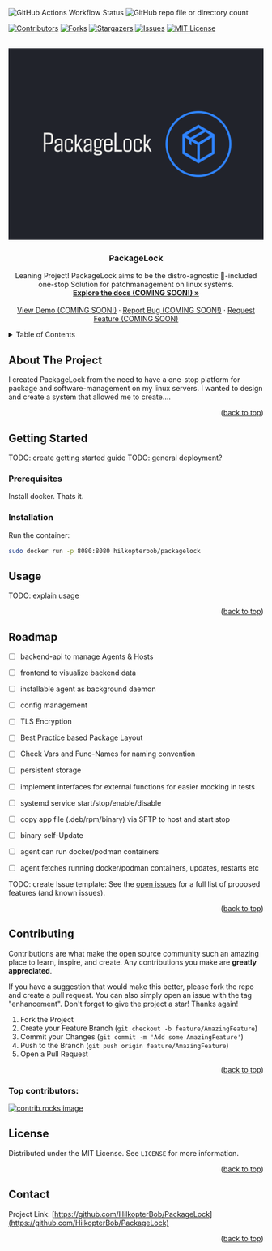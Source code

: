 ![GitHub Actions Workflow Status](https://img.shields.io/github/actions/workflow/status/HilkopterBob/PackageLock/.github%2Fworkflows%2Frun-tests.yml)
![GitHub repo file or directory count](https://img.shields.io/github/directory-file-count/HilkopterBob/PackageLock)


<!-- Improved compatibility of back to top link: See: https://github.com/othneildrew/Best-README-Template/pull/73 -->
<a id="readme-top"></a>
<!--
*** Thanks for checking out the Best-README-Template. If you have a suggestion
*** that would make this better, please fork the repo and create a pull request
*** or simply open an issue with the tag "enhancement".
*** Don't forget to give the project a star!
*** Thanks again! Now go create something AMAZING! :D
-->



<!-- PROJECT SHIELDS -->
<!--
*** I'm using markdown "reference style" links for readability.
*** Reference links are enclosed in brackets [ ] instead of parentheses ( ).
*** See the bottom of this document for the declaration of the reference variables
*** for contributors-url, forks-url, etc. This is an optional, concise syntax you may use.
*** https://www.markdownguide.org/basic-syntax/#reference-style-links
-->
[![Contributors][contributors-shield]][contributors-url]
[![Forks][forks-shield]][forks-url]
[![Stargazers][stars-shield]][stars-url]
[![Issues][issues-shield]][issues-url]
[![MIT License][license-shield]][license-url]




<!-- PROJECT LOGO -->
<br />
<div align="center">
  <a href="https://github.com/HilkopterBob/PackageLock">
    <img src="README-Assets/logo.png" alt="Logo">
  </a>

<h3 align="center">PackageLock</h3>

  <p align="center">
    Leaning Project!
    PackageLock aims to be the distro-agnostic 🔋-included one-stop Solution for patchmanagement on linux systems.
    <br />
    <a href="https://github.com/HilkopterBob/PackageLock"><strong>Explore the docs (COMING SOON!) »</strong></a>
    <br />
    <br />
    <a href="https://github.com/HilkopterBob/PackageLock">View Demo (COMING SOON!)</a>
    ·
    <a href="https://github.com/HilkopterBob/PackageLock/issues/new?labels=bug&template=bug-report---.md">Report Bug (COMING SOON!)</a>
    ·
    <a href="https://github.com/HilkopterBob/PackageLock/issues/new?labels=enhancement&template=feature-request---.md">Request Feature (COMING SOON)</a>
  </p>
</div>



<!-- TABLE OF CONTENTS -->
<details>
  <summary>Table of Contents</summary>
  <ol>
    <li>
      <a href="#about-the-project">About The Project</a>
      <ul>
        <li><a href="#built-with">Built With</a></li>
      </ul>
    </li>
    <li>
      <a href="#getting-started">Getting Started</a>
      <ul>
        <li><a href="#prerequisites">Prerequisites</a></li>
        <li><a href="#installation">Installation</a></li>
      </ul>
    </li>
    <li><a href="#usage">Usage</a></li>
    <li><a href="#roadmap">Roadmap</a></li>
    <li><a href="#contributing">Contributing</a></li>
    <li><a href="#license">License</a></li>
    <li><a href="#contact">Contact</a></li>
    <li><a href="#acknowledgments">Acknowledgments</a></li>
  </ol>
</details>



<!-- ABOUT THE PROJECT -->
## About The Project

<!--- [![Product Name Screen Shot][product-screenshot]](https://example.com)
-->
I created PackageLock from the need to have a one-stop platform for package and software-management on my linux servers.
I wanted to design and create a system that allowed me to create....
<p align="right">(<a href="#readme-top">back to top</a>)</p>



<!-- GETTING STARTED -->
## Getting Started

TODO: create getting started guide
TODO: general deployment?

### Prerequisites

Install docker. Thats it.



### Installation

Run the container:
```bash
sudo docker run -p 8080:8080 hilkopterbob/packagelock
```

<!-- USAGE EXAMPLES -->
## Usage

TODO: explain usage


<p align="right">(<a href="#readme-top">back to top</a>)</p>



<!-- ROADMAP -->
## Roadmap

- [ ] backend-api to manage Agents & Hosts
- [ ] frontend to visualize backend data
- [ ] installable agent as background daemon
- [ ] config management
- [ ] TLS Encryption
- [ ] Best Practice based Package Layout
- [ ] Check Vars and Func-Names for naming convention
- [ ] persistent storage
- [ ] implement interfaces for external functions for easier mocking in tests
- [ ] systemd service start/stop/enable/disable
- [ ] copy app file (.deb/rpm/binary) via SFTP to host and start stop
- [ ] binary self-Update
- [ ] agent can run docker/podman containers
- [ ] agent fetches running docker/podman containers, updates, restarts etc



TODO: create Issue template:
See the [open issues](https://github.com/HilkopterBob/PackageLock/issues) for a full list of proposed features (and known issues).

<p align="right">(<a href="#readme-top">back to top</a>)</p>



<!-- CONTRIBUTING -->
## Contributing

Contributions are what make the open source community such an amazing place to learn, inspire, and create. Any contributions you make are **greatly appreciated**.

If you have a suggestion that would make this better, please fork the repo and create a pull request. You can also simply open an issue with the tag "enhancement".
Don't forget to give the project a star! Thanks again!

1. Fork the Project
2. Create your Feature Branch (`git checkout -b feature/AmazingFeature`)
3. Commit your Changes (`git commit -m 'Add some AmazingFeature'`)
4. Push to the Branch (`git push origin feature/AmazingFeature`)
5. Open a Pull Request

<p align="right">(<a href="#readme-top">back to top</a>)</p>

### Top contributors:

<a href="https://github.com/HilkopterBob/PackageLock/graphs/contributors">
  <img src="https://contrib.rocks/image?repo=HilkopterBob/PackageLock" alt="contrib.rocks image" />
</a>



<!-- LICENSE -->
## License

Distributed under the MIT License. See `LICENSE` for more information.

<p align="right">(<a href="#readme-top">back to top</a>)</p>



<!-- CONTACT -->
## Contact

Project Link: [https://github.com/HilkopterBob/PackageLock](https://github.com/HilkopterBob/PackageLock)

<p align="right">(<a href="#readme-top">back to top</a>)</p>




<!-- MARKDOWN LINKS & IMAGES -->
<!-- https://www.markdownguide.org/basic-syntax/#reference-style-links -->
[contributors-shield]: https://img.shields.io/github/contributors/HilkopterBob/PackageLock.svg?style=for-the-badge
[contributors-url]: https://github.com/HilkopterBob/PackageLock/graphs/contributors
[forks-shield]: https://img.shields.io/github/forks/HilkopterBob/PackageLock.svg?style=for-the-badge
[forks-url]: https://github.com/HilkopterBob/PackageLock/network/members
[stars-shield]: https://img.shields.io/github/stars/HilkopterBob/PackageLock.svg?style=for-the-badge
[stars-url]: https://github.com/HilkopterBob/PackageLock/stargazers
[issues-shield]: https://img.shields.io/github/issues/HilkopterBob/PackageLock.svg?style=for-the-badge
[issues-url]: https://github.com/HilkopterBob/PackageLock/issues
[license-shield]: https://img.shields.io/github/license/HilkopterBob/PackageLock.svg?style=for-the-badge
[license-url]: https://github.com/HilkopterBob/PackageLock/blob/master/LICENSE
[product-screenshot]: images/screenshot.png
[Next.js]: https://img.shields.io/badge/next.js-000000?style=for-the-badge&logo=nextdotjs&logoColor=white
[Next-url]: https://nextjs.org/
[React.js]: https://img.shields.io/badge/React-20232A?style=for-the-badge&logo=react&logoColor=61DAFB
[React-url]: https://reactjs.org/
[Vue.js]: https://img.shields.io/badge/Vue.js-35495E?style=for-the-badge&logo=vuedotjs&logoColor=4FC08D
[Vue-url]: https://vuejs.org/
[Angular.io]: https://img.shields.io/badge/Angular-DD0031?style=for-the-badge&logo=angular&logoColor=white
[Angular-url]: https://angular.io/
[Svelte.dev]: https://img.shields.io/badge/Svelte-4A4A55?style=for-the-badge&logo=svelte&logoColor=FF3E00
[Svelte-url]: https://svelte.dev/
[Laravel.com]: https://img.shields.io/badge/Laravel-FF2D20?style=for-the-badge&logo=laravel&logoColor=white
[Laravel-url]: https://laravel.com
[Bootstrap.com]: https://img.shields.io/badge/Bootstrap-563D7C?style=for-the-badge&logo=bootstrap&logoColor=white
[Bootstrap-url]: https://getbootstrap.com
[JQuery.com]: https://img.shields.io/badge/jQuery-0769AD?style=for-the-badge&logo=jquery&logoColor=white
[JQuery-url]: https://jquery.com 
